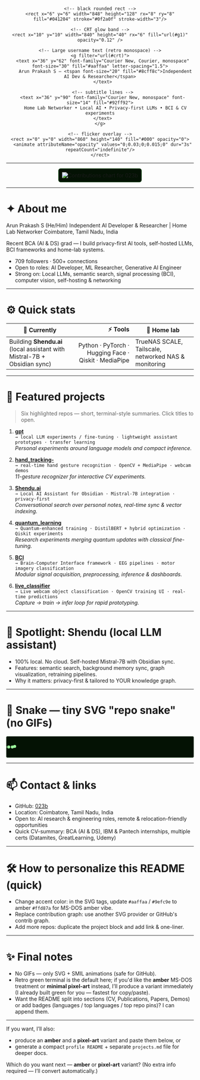 <!--
  Retro Terminal README for @023b (Arun Prakash S)
  - No GIFs
  - Green-monochrome / CRT vibe
  - Contribution graph + animated SVG "snake"
  - 6 showcased projects (links below)
-->

<!-- ===== Animated CRT Header (SVG) ===== -->
<div align="center">
  <!-- Inline SVG — CRT screen title with slight flicker (SMIL animation) -->
  <svg width="860" height="140" viewBox="0 0 860 140" xmlns="http://www.w3.org/2000/svg" role="img" aria-label="Arun Prakash - Retro Terminal">
    <defs>
      <linearGradient id="g1" x1="0" x2="0" y1="0" y2="1">
        <stop offset="0" stop-color="#9efc9e" stop-opacity="0.95"/>
        <stop offset="1" stop-color="#2b6b2b" stop-opacity="0.45"/>
      </linearGradient>
      <filter id="crt" x="-20%" y="-20%" width="140%" height="140%">
        <feGaussianBlur stdDeviation="0.9" result="blur"/>
        <feColorMatrix in="blur" type="matrix" values="0 0 0 0 0
                                                      0 0 0 0 0
                                                      0 0 0 0 0
                                                      0 0 0 0.7" />
        <feBlend in="SourceGraphic" mode="screen"/>
      </filter>
    </defs>

    <!-- black rounded rect -->
    <rect x="6" y="6" width="848" height="128" rx="8" ry="8" fill="#041204" stroke="#0f2a0f" stroke-width="3"/>

    <!-- CRT glow band -->
    <rect x="10" y="10" width="840" height="40" rx="6" fill="url(#g1)" opacity="0.12" />

    <!-- Large username text (retro monospace) -->
    <g filter="url(#crt)">
      <text x="36" y="62" font-family="Courier New, Courier, monospace" font-size="30" fill="#aaffaa" letter-spacing="1.5">
        Arun Prakash S — <tspan font-size="20" fill="#8cff8c">Independent AI Dev & Researcher</tspan>
      </text>

      <!-- subtitle lines -->
      <text x="36" y="90" font-family="Courier New, monospace" font-size="14" fill="#92ff92">
        Home Lab Networker • Local AI • Privacy-first LLMs • BCI & CV experiments
      </text>
    </g>

    <!-- flicker overlay -->
    <rect x="0" y="0" width="860" height="140" fill="#000" opacity="0">
      <animate attributeName="opacity" values="0;0.03;0;0.015;0" dur="3s" repeatCount="indefinite"/>
    </rect>
  </svg>
</div>

---

<div align="center">

<!-- Contribution graph (SVG) - loads from ghchart.rshah.org (SVG) -->
<!-- If you prefer the GitHub contributions calendar, replace URL with your preferred service -->
<img src="https://ghchart.rshah.org/023b" alt="Contributions chart for 023b" style="max-width:700px; border: 2px solid #063006; border-radius:6px; padding:8px; background:#041204"/>

</div>

---

# ✦ About me
Arun Prakash S (He/Him)
Independent AI Developer & Researcher | Home Lab Networker
Coimbatore, Tamil Nadu, India

Recent BCA (AI & DS) grad — I build privacy-first AI tools, self-hosted LLMs, BCI frameworks and home-lab systems.


- 709 followers · 500+ connections
- Open to roles: AI Developer, ML Researcher, Generative AI Engineer
- Strong on: Local LLMs, semantic search, signal processing (BCI), computer vision, self-hosting & networking

---

# ⚙️ Quick stats
| 🔭 Currently | ⚡ Tools | 💾 Home lab |
|---|---:|---|
| Building **Shendu.ai** (local assistant with Mistral-7B + Obsidian sync) | Python · PyTorch · Hugging Face · Qiskit · MediaPipe | TrueNAS SCALE, Tailscale, networked NAS & monitoring |

---

# 🧩 Featured projects
> Six highlighted repos — short, terminal-style summaries. Click titles to open.

1. **[gpt](https://github.com/023b/gpt)**  
   `→ local LLM experiments / fine-tuning · lightweight assistant prototypes · transfer learning`  
   *Personal experiments around language models and compact inference.*

2. **[hand_tracking-](https://github.com/023b/hand_tracking-)**  
   `→ real-time hand gesture recognition · OpenCV + MediaPipe · webcam demos`  
   *11-gesture recognizer for interactive CV experiments.*

3. **[Shendu.ai](https://github.com/023b/Shendu.ai)**  
   `→ Local AI Assistant for Obsidian · Mistral-7B integration · privacy-first`  
   *Conversational search over personal notes, real-time sync & vector indexing.*

4. **[quantum_learning](https://github.com/023b/quantum_learning)**  
   `→ Quantum-enhanced training · DistilBERT + hybrid optimization · Qiskit experiments`  
   *Research experiments merging quantum updates with classical fine-tuning.*

5. **[BCI](https://github.com/023b/BCI)**  
   `→ Brain-Computer Interface framework · EEG pipelines · motor imagery classification`  
   *Modular signal acquisition, preprocessing, inference & dashboards.*

6. **[live_classifier](https://github.com/023b/live_classifier)**  
   `→ Live webcam object classification · OpenCV training UI · real-time predictions`  
   *Capture → train → infer loop for rapid prototyping.*

---

# 🔭 Spotlight: Shendu (local LLM assistant)
- 100% local. No cloud. Self-hosted Mistral-7B with Obsidian sync.  
- Features: semantic search, background memory sync, graph visualization, retraining pipelines.  
- Why it matters: privacy-first & tailored to YOUR knowledge graph.

---

# 🐍 Snake — tiny SVG "repo snake" (no GIFs)
<!-- Simple animated SVG snake to evoke the snake game / repo graph -->
<div align="center">
<svg width="620" height="70" viewBox="0 0 620 70" xmlns="http://www.w3.org/2000/svg" role="img" aria-label="Retro snake animation">
  <rect width="620" height="70" rx="6" fill="#041204" stroke="#083008" stroke-width="2"/>
  <g transform="translate(20,35)" fill="#9efc9e">
    <!-- path -->
    <path id="s" d="M0 0 Q80 -20 160 0 T320 0 T480 0 T560 0" fill="none" stroke="none"/>
    <!-- moving dots (snake body) -->
    <!-- dot template -->
    <g id="dot">
      <circle cx="0" cy="0" r="5"/>
    </g>
    <!-- instantiate multiple dots and animate them along path with staggered begin times -->
    <use href="#dot">
      <animateMotion dur="6s" repeatCount="indefinite">
        <mpath href="#s"/>
      </animateMotion>
    </use>
    <use href="#dot" x="-12" >
      <animateMotion dur="6s" repeatCount="indefinite" begin="0.12s">
        <mpath href="#s"/>
      </animateMotion>
    </use>
    <use href="#dot" x="-24">
      <animateMotion dur="6s" repeatCount="indefinite" begin="0.24s">
        <mpath href="#s"/>
      </animateMotion>
    </use>
    <use href="#dot" x="-36">
      <animateMotion dur="6s" repeatCount="indefinite" begin="0.36s">
        <mpath href="#s"/>
      </animateMotion>
    </use>
    <use href="#dot" x="-48">
      <animateMotion dur="6s" repeatCount="indefinite" begin="0.48s">
        <mpath href="#s"/>
      </animateMotion>
    </use>
  </g>
</svg>
</div>

---

# 📫 Contact & links
- GitHub: [023b](https://github.com/023b)  
- Location: Coimbatore, Tamil Nadu, India  
- Open to: AI research & engineering roles, remote & relocation-friendly opportunities  
- Quick CV-summary: BCA (AI & DS), IBM & Pantech internships, multiple certs (Datamites, GreatLearning, Udemy)

---

# 🛠 How to personalize this README (quick)
- Change accent color: in the SVG tags, update `#aaffaa` / `#9efc9e` to amber `#ffd87a` for MS-DOS amber vibe.  
- Replace contribution graph: use another SVG provider or GitHub's contrib graph.  
- Add more repos: duplicate the project block and add link & one-liner.

---

# ✨ Final notes
- No GIFs — only SVG + SMIL animations (safe for GitHub).  
- Retro green terminal is the default here; if you'd like the **amber** MS-DOS treatment or **minimal pixel-art** instead, I’ll produce a variant immediately (I already built green for you — fastest for copy/paste).  
- Want the README split into sections (CV, Publications, Papers, Demos) or add badges (languages / top languages / top repo pins)? I can append them.

---

If you want, I’ll also:
- produce an **amber** and a **pixel-art** variant and paste them below, or
- generate a compact `profile README` + separate `projects.md` file for deeper docs.

Which do you want next — **amber** or **pixel-art** variant? (No extra info required — I’ll convert automatically.)
